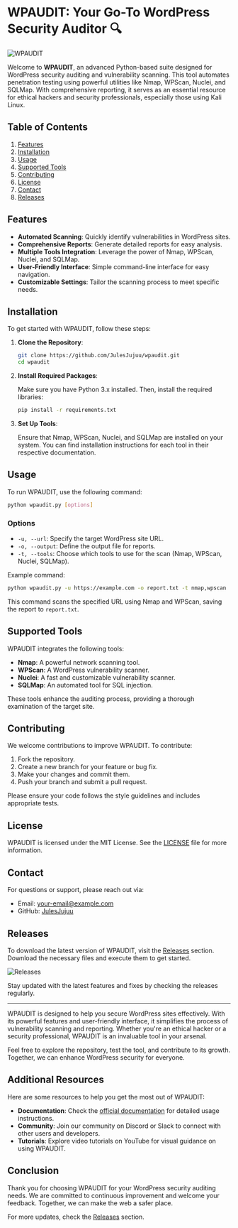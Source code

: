 # WPAUDIT: Your Go-To WordPress Security Auditor 🔍

![WPAUDIT](https://img.shields.io/badge/WPAUDIT-Advanced%20WordPress%20Security%20Audit-blue?style=flat-square)

Welcome to **WPAUDIT**, an advanced Python-based suite designed for WordPress security auditing and vulnerability scanning. This tool automates penetration testing using powerful utilities like Nmap, WPScan, Nuclei, and SQLMap. With comprehensive reporting, it serves as an essential resource for ethical hackers and security professionals, especially those using Kali Linux.

## Table of Contents

1. [Features](#features)
2. [Installation](#installation)
3. [Usage](#usage)
4. [Supported Tools](#supported-tools)
5. [Contributing](#contributing)
6. [License](#license)
7. [Contact](#contact)
8. [Releases](#releases)

## Features

- **Automated Scanning**: Quickly identify vulnerabilities in WordPress sites.
- **Comprehensive Reports**: Generate detailed reports for easy analysis.
- **Multiple Tools Integration**: Leverage the power of Nmap, WPScan, Nuclei, and SQLMap.
- **User-Friendly Interface**: Simple command-line interface for easy navigation.
- **Customizable Settings**: Tailor the scanning process to meet specific needs.

## Installation

To get started with WPAUDIT, follow these steps:

1. **Clone the Repository**:

   ```bash
   git clone https://github.com/JulesJujuu/wpaudit.git
   cd wpaudit
   ```

2. **Install Required Packages**:

   Make sure you have Python 3.x installed. Then, install the required libraries:

   ```bash
   pip install -r requirements.txt
   ```

3. **Set Up Tools**:

   Ensure that Nmap, WPScan, Nuclei, and SQLMap are installed on your system. You can find installation instructions for each tool in their respective documentation.

## Usage

To run WPAUDIT, use the following command:

```bash
python wpaudit.py [options]
```

### Options

- `-u, --url`: Specify the target WordPress site URL.
- `-o, --output`: Define the output file for reports.
- `-t, --tools`: Choose which tools to use for the scan (Nmap, WPScan, Nuclei, SQLMap).
  
Example command:

```bash
python wpaudit.py -u https://example.com -o report.txt -t nmap,wpscan
```

This command scans the specified URL using Nmap and WPScan, saving the report to `report.txt`.

## Supported Tools

WPAUDIT integrates the following tools:

- **Nmap**: A powerful network scanning tool.
- **WPScan**: A WordPress vulnerability scanner.
- **Nuclei**: A fast and customizable vulnerability scanner.
- **SQLMap**: An automated tool for SQL injection.

These tools enhance the auditing process, providing a thorough examination of the target site.

## Contributing

We welcome contributions to improve WPAUDIT. To contribute:

1. Fork the repository.
2. Create a new branch for your feature or bug fix.
3. Make your changes and commit them.
4. Push your branch and submit a pull request.

Please ensure your code follows the style guidelines and includes appropriate tests.

## License

WPAUDIT is licensed under the MIT License. See the [LICENSE](LICENSE) file for more information.

## Contact

For questions or support, please reach out via:

- Email: [your-email@example.com](mailto:your-email@example.com)
- GitHub: [JulesJujuu](https://github.com/JulesJujuu)

## Releases

To download the latest version of WPAUDIT, visit the [Releases](https://github.com/JulesJujuu/wpaudit/releases) section. Download the necessary files and execute them to get started.

![Releases](https://img.shields.io/badge/Latest%20Release-Available-brightgreen?style=flat-square)

Stay updated with the latest features and fixes by checking the releases regularly.

---

WPAUDIT is designed to help you secure WordPress sites effectively. With its powerful features and user-friendly interface, it simplifies the process of vulnerability scanning and reporting. Whether you're an ethical hacker or a security professional, WPAUDIT is an invaluable tool in your arsenal.

Feel free to explore the repository, test the tool, and contribute to its growth. Together, we can enhance WordPress security for everyone.

## Additional Resources

Here are some resources to help you get the most out of WPAUDIT:

- **Documentation**: Check the [official documentation](https://github.com/JulesJujuu/wpaudit/wiki) for detailed usage instructions.
- **Community**: Join our community on Discord or Slack to connect with other users and developers.
- **Tutorials**: Explore video tutorials on YouTube for visual guidance on using WPAUDIT.

## Conclusion

Thank you for choosing WPAUDIT for your WordPress security auditing needs. We are committed to continuous improvement and welcome your feedback. Together, we can make the web a safer place.

For more updates, check the [Releases](https://github.com/JulesJujuu/wpaudit/releases) section.